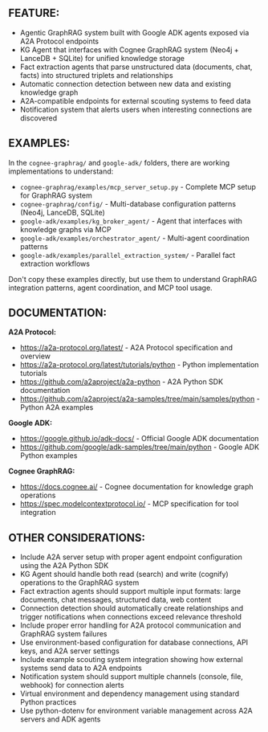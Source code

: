 ## FEATURE:

- Agentic GraphRAG system built with Google ADK agents exposed via A2A Protocol endpoints
- KG Agent that interfaces with Cognee GraphRAG system (Neo4j + LanceDB + SQLite) for unified knowledge storage
- Fact extraction agents that parse unstructured data (documents, chat, facts) into structured triplets and relationships
- Automatic connection detection between new data and existing knowledge graph
- A2A-compatible endpoints for external scouting systems to feed data
- Notification system that alerts users when interesting connections are discovered

## EXAMPLES:

In the `cognee-graphrag/` and `google-adk/` folders, there are working implementations to understand:

- `cognee-graphrag/examples/mcp_server_setup.py` - Complete MCP setup for GraphRAG system
- `cognee-graphrag/config/` - Multi-database configuration patterns (Neo4j, LanceDB, SQLite)
- `google-adk/examples/kg_broker_agent/` - Agent that interfaces with knowledge graphs via MCP
- `google-adk/examples/orchestrator_agent/` - Multi-agent coordination patterns
- `google-adk/examples/parallel_extraction_system/` - Parallel fact extraction workflows

Don't copy these examples directly, but use them to understand GraphRAG integration patterns, agent coordination, and MCP tool usage.

## DOCUMENTATION:

**A2A Protocol:**
- https://a2a-protocol.org/latest/ - A2A Protocol specification and overview
- https://a2a-protocol.org/latest/tutorials/python - Python implementation tutorials
- https://github.com/a2aproject/a2a-python - A2A Python SDK documentation
- https://github.com/a2aproject/a2a-samples/tree/main/samples/python - Python A2A examples

**Google ADK:**
- https://google.github.io/adk-docs/ - Official Google ADK documentation
- https://github.com/google/adk-samples/tree/main/python - Google ADK Python examples

**Cognee GraphRAG:**
- https://docs.cognee.ai/ - Cognee documentation for knowledge graph operations
- https://spec.modelcontextprotocol.io/ - MCP specification for tool integration

## OTHER CONSIDERATIONS:

- Include A2A server setup with proper agent endpoint configuration using the A2A Python SDK
- KG Agent should handle both read (search) and write (cognify) operations to the GraphRAG system
- Fact extraction agents should support multiple input formats: large documents, chat messages, structured data, web content
- Connection detection should automatically create relationships and trigger notifications when connections exceed relevance threshold
- Include proper error handling for A2A protocol communication and GraphRAG system failures
- Use environment-based configuration for database connections, API keys, and A2A server settings
- Include example scouting system integration showing how external systems send data to A2A endpoints
- Notification system should support multiple channels (console, file, webhook) for connection alerts
- Virtual environment and dependency management using standard Python practices
- Use python-dotenv for environment variable management across A2A servers and ADK agents
